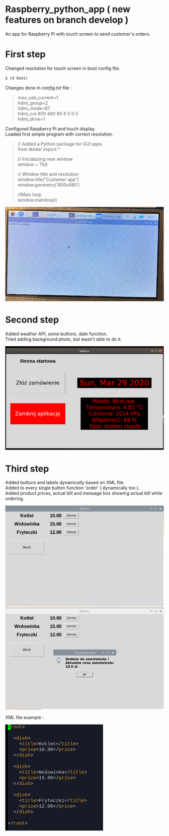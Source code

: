 # Raspberry_python_app  ( new features on branch develop ) 
An app for Raspberry Pi with touch screen to send customer's orders. 

# First step 

Changed resolution for touch screen in boot config file.
```sh
$ cd boot/
```

Changes done in _config.txt_ file : 

> max_usb_current=1   
> hdmi_group=2   
> hdmi_mode=87   
> hdmi_cvt 800 480 60 6 0 0 0   
> hdmi_drive=1  


Configured Raspberry Pi and touch display.   
Loaded first simple program with correct resolution. 

> // Added a Python package for GUI apps    
> from tkinter import *  
>   
> // Inicialazing new window  
> window = Tk()  
>  
> // Window title and resolution   
> window.title("Customer app")  
> window.geometry('800x480')  
>   
> //Main loop   
> window.mainloop()  


![Zdjecie Pi4](photos/pi_photo_new.png)

# Second step

Added weather API, some buttons, date function.   
Tried adding background photo, but wasn't able to do it.

![Zdjecie Pi4](photos/app_2.png)

# Third step

Added buttons and labels dynamically based on XML file.   
Added to every single button function 'order' ( dynamically too ).   
Added product prices, actual bill and message box showing actual bill while ordering.

![Zdjecie Pi4](photos/emenu_1.PNG)
![Zdjecie Pi4](photos/emenu_2.PNG)

XML file example :

![Zdjecie Pi4](photos/xml.png)
